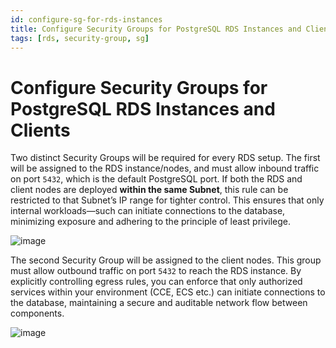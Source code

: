 ```yaml
---
id: configure-sg-for-rds-instances
title: Configure Security Groups for PostgreSQL RDS Instances and Clients
tags: [rds, security-group, sg]
---
```


# Configure Security Groups for PostgreSQL RDS Instances and Clients

Two distinct Security Groups will be required for every RDS setup. The first will be assigned to the RDS instance/nodes, and must allow inbound traffic on port `5432`, which is the default PostgreSQL port. If both the RDS and client nodes are deployed **within the same Subnet**, this rule can be restricted to that Subnet’s IP range for tighter control. This ensures that only internal workloads—such can initiate connections to the database, minimizing exposure and adhering to the principle of least privilege.

![image](/img/docs/blueprints/by-use-case/security/keycloak/SCR-20231208-fh3.png)

The second Security Group will be assigned to the client nodes. This group must allow outbound traffic on port `5432` to reach the RDS instance. By explicitly controlling egress rules, you can enforce that only authorized services within your environment (CCE, ECS etc.) can initiate connections to the database, maintaining a secure and auditable network flow between components.

![image](/img/docs/blueprints/by-use-case/security/keycloak/SCR-20231208-k2x.png)

<!-- :::info Next Steps

- [Configure Security Groups for CCE Nodes](/docs/best-practices/databases/relational-database-service/configure-sg-for-cce-nodes.md)

::: -->
